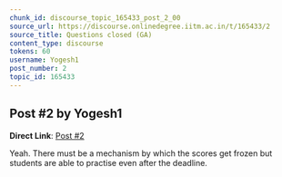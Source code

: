 ```yaml
---
chunk_id: discourse_topic_165433_post_2_00
source_url: https://discourse.onlinedegree.iitm.ac.in/t/165433/2
source_title: Questions closed (GA)
content_type: discourse
tokens: 60
username: Yogesh1
post_number: 2
topic_id: 165433
---
```


## Post #2 by Yogesh1

**Direct Link**: [Post #2](https://discourse.onlinedegree.iitm.ac.in/t/165433/2)

Yeah. There must be a mechanism by which the scores get frozen but students are able to practise even after the deadline.
